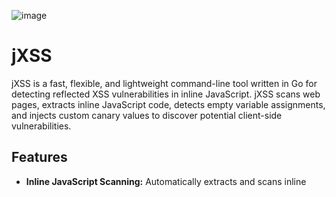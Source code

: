 ![image](https://github.com/user-attachments/assets/b04b1017-6a6e-4eb8-b3a3-6cd50148fc32)

# jXSS

jXSS is a fast, flexible, and lightweight command-line tool written in Go for detecting reflected XSS vulnerabilities in inline JavaScript. jXSS scans web pages, extracts inline JavaScript code, detects empty variable assignments, and injects custom canary values to discover potential client-side vulnerabilities.

## Features

- **Inline JavaScript Scanning:** Automatically extracts and scans inline <script> tags using GoQuery.
- **Reflected XSS Detection:** Detects empty JavaScript variable assignments and injects a custom canary to identify reflected XSS.
- **Customizable Rules:** Supports custom regex patterns via YAML configuration to fine-tune detection.
- **Concurrent Processing:** Leverages Go's concurrency with a configurable worker pool and rate limiting to scan multiple URLs efficiently.
- **Proxy Support:** (Optional) Allows HTTP/SOCKS5 proxy configuration to bypass rate limits or IP-based restrictions.
- **Flexible Output Formats:** Supports output in text, JSON, CSV, and HTML formats for integration with other tools.
- **Structured Logging:** Uses Logrus for detailed logging and easy debugging.

## Installation
### Using Go
```bash
go install github.com/grumpzsux/jxss/cmd/jxss@latest
```
**Note:** If you face module proxy issues or want to test the latest release, you can bypass the module proxy:
```bash
GOPROXY=direct GOSUMDB=off go install -v github.com/grumpzsux/jxss/cmd/jxss@v0.1.2
```
The binary will be installed in your `$GOPATH/bin` (usually `$HOME/go/bin`).

### Building from Source
```bash
git clone https://github.com/grumpzsux/jxss.git
cd jxss
go build -o jxss ./cmd/jxss
```

## Usage
jXSS requires at least two flags: a file containing target URLs and a custom canary value. Below is the basic usage:
```bash
jxss -list <file> -canary <value> [options]
```
![image](https://github.com/user-attachments/assets/52a6a374-43dd-4bdc-b1be-babf9a39c461)

### Command-line Options
- `-list` **Required.** Path to a file containing a list of target URLs (one per line).
- `-canary` **Required.** Custom canary string to be injected into JavaScript variables.
- `-concurrency` Number of concurrent workers (default: 5).
- `-config` Path to a YAML configuration file containing custom regex patterns and proxy settings.
- `-format` Output format: text, json, csv, or html (default: text).
- `-output` File to save the output. If not specified, results are printed to stdout.

## Examples
### Basic Scan
```bash
jxss -list targets.txt -canary Canary123
```
This command will scan each URL in `targets.txt`, inject the string `Canary123` into detected JavaScript variable assignments, and output any reflections.

### With Custom Configuration and JSON Output
```bash
jxss -list urls.txt -canary SecretToken -config config.yaml -format json -output results.json
```
This example uses a custom configuration file (`config.yaml`) to load additional regex patterns or proxy settings, outputs results in JSON format, and writes them to `results.json`.

## Configuration
jXSS supports custom configuration via a YAML file. This file can be used to specify:

- **Custom Regex Patterns:** Additional patterns for detecting JavaScript assignments.
- **Proxy Settings:** A list of proxies (HTTP, HTTPS, or SOCKS5) for rotating requests.
- **Rate Limit:** Configure the number of requests per second.

Example `config.yaml`:
```yaml
patterns:
  - '(?i)(?:var|let|const)\s+([a-zA-Z0-9_$]+)\s*=\s*([\'"])\2'
proxies:
  - "http://127.0.0.1:8080"
  - "socks5://127.0.0.1:1080"
rate_limit: 5
```
## Contributing
Contributions are welcome! Please follow these steps to contribute:

- Fork the Repository.
- Create a Feature Branch:
```bash
git checkout -b feature/your-feature-name
```
- Commit Your Changes:
Follow best practices and write clear commit messages.
- Push Your Branch:
```bash
git push origin feature/your-feature-name
```
- Open a Pull Request.

## Acknowledgments
- GoQuery for HTML parsing.
- Logrus for structured logging.
- ProjectDiscovery for inspiring similar tool structures.
- All contributors and the open-source community.



